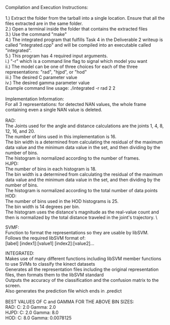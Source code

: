 Compilation and Execution Instructions: \
\
1.) Extract the folder from the tarball into a single location. Ensure that all the files extracted are in the same folder. \
2.) Open a terminal inside the folder that contains the extracted files \
3.) Use the command "make" \
4.) The integrated program that fulfills Task 4 in the Deliverable 2 writeup is called "integrated.cpp" and will be compiled into an executable called "integrated". \
5.) This program has 4 required input arguments. \
i.) "-r" which is a command line flag to signal which model you want \
ii.) The model can be one of three choices for each of the three representations: "rad", "hjpd", or "hod" \
iii.) The desired C parameter value \
iv.) The desired gamma parameter value \
Example command line usage: ./integrated -r rad 2 2 \
\
Implementation Information: \
For all 3 representations: for detected NAN values, the whole frame containing even a single NAN value is deleted. \
\
RAD: \
The Joints used for the angle and distance calculations are the joints 1, 4, 8, 12, 16, and 20. \
The number of bins used in this implementation is 16. \
The bin width is a determined from calculating the residual of the maximum data value and the minimum data value in the set, and then dividing by the number of bins. \
The histogram is normalized according to the number of frames. \
HJPD: \
The number of bins in each histogram is 18.\
The bin width is a determined from calculating the residual of the maximum data value and the minimum data value in the set, and then dividing by the number of bins. \
The histogram is normalized according to the total number of data points \
HOD: \
The number of bins used in the HOD histograms is 25. \
The bin width is 14 degrees per bin. \
The histogram uses the distance's magnitude as the real-value count and then is normalized by the total distance traveled in the joint's trajectory. \

SVMF: \
Function to format the representations so they are usable by libSVM. Follows the required libSVM format of: \
[label] [index1]:[value1] [index2]:[value2]...

INTEGRATED: \
Makes use of many different functions including libSVM member functions to use SVMs to classify the kinect datasets \
Generates all the representation files including the original representation files, then formats them to the libSVM standard \
Outputs the accuracy of the classification and the confusion matrix to the screen. \
Also generates the prediction file which ends in .predict \
\
BEST VALUES OF C and GAMMA FOR THE ABOVE BIN SIZES: \
RAD: C: 2.0 Gamma: 2.0 \
HJPD: C: 2.0 Gamma: 8.0 \
HOD: C: 8.0 Gamma: 0.0078125

